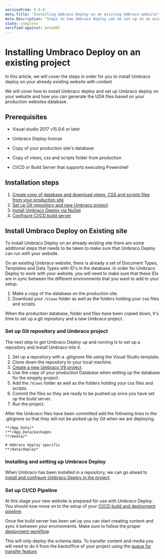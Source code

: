 ```yaml
---
versionFrom: 9.0.0
meta.Title: "Installing Umbraco Deploy on an existing Umbraco website"
meta.Description: "Steps to how Umbraco Deploy can be set up on an existing Umbraco website"
state: complete
verified-against: beta001
---
```


# Installing Umbraco Deploy on an existing project

In this article, we will cover the steps in order for you to install Umbraco deploy on your already existing website with content

We will cover how to install Umbraco deploy and set up Umbraco deploy on your website and how you can generate the UDA files based on your production websites database.

## Prerequisites

* Visual studio 2017 v15.9.6 or later

* Umbraco Deploy license

* Copy of your production site's database

* Copy of views, css and scripts folder from production

* CI/CD or Build Server that supports executing Powershell

## Installation steps

1. [Create copy of database and download views, CSS and scripts files from your production site](#install-umbraco-deploy-on-existing-site)
2. [Set up Git repository and new Umbraco project](#set-up-git-repository-and-umbraco-project)
3. [Install Umbraco Deploy via NuGet](#installing-and-setting-up-umbraco-deploy)
4. [Configure CI/CD build server](#set-up-cicd-pipeline)

## Install Umbraco Deploy on Existing site

To install Umbraco Deploy on an already existing site there are some additional steps that needs to be taken to make sure that Umbraco Deploy can run with your website.

On an existing Umbraco website, there is already a set of Document Types, Templates and Data Types with ID's in the database. In order for Umbraco Deploy to work with your website, you will need to make sure that these IDs are in sync between the different environments that you want to add to your setup.

1. Make a copy of the database on the production site.
2. Download your `/Views` folder as well as the folders holding your css files and scripts.

When the production database, folder and files have been copied down, it's time to set up a git repository and a new Umbraco project.

### Set up Git repository and Umbraco project

The next step to get Umbraco Deploy up and running is to set up a repository and install Umbraco into it.

1. Set up a repository with a .gitignore file using the Visual Studio template.
2. Clone down the repository to your local machine.
3. [Create a new Umbraco V9 project](https://our.umbraco.com/documentation/UmbracoNetCoreUpdates).
4. Use the copy of your production Database when setting up the database for the emppty project.
5. Add the `/Views` folder as well as the folders holding your css files and scripts.
6. Commit the files so they are ready to be pushed up once you have set up the build server.
7. Run the project.

After the Umbraco files have been committed add the following lines to the .gitignore so that they will not be picked up by Git when we are deploying.

```none
**/App_Data/*
!**/App_Data/packages
**/media/*

# Umbraco deploy specific
**/data/deploy*
```

### Installing and setting up Umbraco Deploy

When Umbraco has been installed in a repository, we can go ahead to [install and configure Umbraco Deploy in the project](../Install-Configure/index-v9).

### Set up CI/CD Pipeline

At this stage your new website is prepared for use with Umbraco Deploy.  You should now move on to the setup of your [CI/CD build and deployment pipeline](../CICD-Pipeline).

Once the build server has been set up you can start creating content and sync it between your environments. Make sure to follow the proper [deployment workflow](../../Deployment-Workflow).

This will only deploy the schema data. To transfer content and media you will need to do it from the backoffice of your project using the [queue for transfer feature](../../deployment-workflow/content-transfer).
